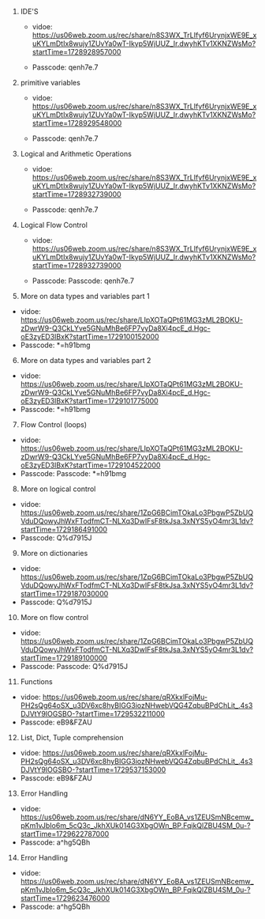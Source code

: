 1. IDE'S
   * vidoe: https://us06web.zoom.us/rec/share/n8S3WX_TrLIfyf6UrynjxWE9E_xuKYLmDtIx8wujy1ZUvYa0wT-Ikyp5WjUUZ_Ir.dwyhKTv1XKNZWsMo?startTime=1728928957000

    * Passcode: qenh7e.7

2. primitive variables
   * vidoe: https://us06web.zoom.us/rec/share/n8S3WX_TrLIfyf6UrynjxWE9E_xuKYLmDtIx8wujy1ZUvYa0wT-Ikyp5WjUUZ_Ir.dwyhKTv1XKNZWsMo?startTime=1728929548000 

   * Passcode: qenh7e.7

3. Logical and Arithmetic Operations
   * vidoe: https://us06web.zoom.us/rec/share/n8S3WX_TrLIfyf6UrynjxWE9E_xuKYLmDtIx8wujy1ZUvYa0wT-Ikyp5WjUUZ_Ir.dwyhKTv1XKNZWsMo?startTime=1728932739000
 
    * Passcode: qenh7e.7


4. Logical Flow Control
   * vidoe: https://us06web.zoom.us/rec/share/n8S3WX_TrLIfyf6UrynjxWE9E_xuKYLmDtIx8wujy1ZUvYa0wT-Ikyp5WjUUZ_Ir.dwyhKTv1XKNZWsMo?startTime=1728932739000
  
    * Passcode: Passcode: qenh7e.7

5. More on data types and variables part 1
 * vidoe: https://us06web.zoom.us/rec/share/LIpXOTaQPt61MG3zML2BOKU-zDwrW9-Q3CkLYve5GNuMhBe6FP7vyDa8Xi4pcE_d.Hgc-oE3zyED3IBxK?startTime=1729100152000
 * Passcode: *=h91bmg
  
6. More on data types and variables part 2
 * vidoe: https://us06web.zoom.us/rec/share/LIpXOTaQPt61MG3zML2BOKU-zDwrW9-Q3CkLYve5GNuMhBe6FP7vyDa8Xi4pcE_d.Hgc-oE3zyED3IBxK?startTime=1729101775000
 * Passcode: *=h91bmg
  
7. Flow Control (loops)
 * vidoe: https://us06web.zoom.us/rec/share/LIpXOTaQPt61MG3zML2BOKU-zDwrW9-Q3CkLYve5GNuMhBe6FP7vyDa8Xi4pcE_d.Hgc-oE3zyED3IBxK?startTime=1729104522000
 * Passcode: Passcode: *=h91bmg

8. More on logical control
 * vidoe: https://us06web.zoom.us/rec/share/1ZpG6BCimTOkaLo3PbgwP5ZbUQVduDQowyJhWxFTodfmCT-NLXq3DwIFsF8tkJsa.3xNYS5yO4mr3L1dv?startTime=1729186491000
 * Passcode: Q%d7915J

9. More on dictionaries
 * vidoe: https://us06web.zoom.us/rec/share/1ZpG6BCimTOkaLo3PbgwP5ZbUQVduDQowyJhWxFTodfmCT-NLXq3DwIFsF8tkJsa.3xNYS5yO4mr3L1dv?startTime=1729187030000
 * Passcode: Q%d7915J

10. More on flow control
 * vidoe: https://us06web.zoom.us/rec/share/1ZpG6BCimTOkaLo3PbgwP5ZbUQVduDQowyJhWxFTodfmCT-NLXq3DwIFsF8tkJsa.3xNYS5yO4mr3L1dv?startTime=1729189100000
 * Passcode: Passcode: Q%d7915J

11. Functions
 * vidoe: https://us06web.zoom.us/rec/share/qRXkxlFojMu-PH2sQg64oSX_u3DV6xc8hyBIGG3iozNHwebVQG4ZqbuBPdChLit_.4s3DJVtY9IOGSBO-?startTime=1729532211000
 * Passcode: eB9&FZAU

12. List, Dict, Tuple comprehension
 * vidoe: https://us06web.zoom.us/rec/share/qRXkxlFojMu-PH2sQg64oSX_u3DV6xc8hyBIGG3iozNHwebVQG4ZqbuBPdChLit_.4s3DJVtY9IOGSBO-?startTime=1729537153000
 * Passcode: eB9&FZAU

13. Error Handling
 * vidoe: https://us06web.zoom.us/rec/share/dN6YY_EoBA_vs1ZEUSmNBcemw_pKm1vJbIo6m_5cQ3c_JkhXUk014G3XbgOWn_BP.FqikQlZBU4SM_0u-?startTime=1729622787000
 * Passcode: a^hg5QBh

14. Error Handling
 * vidoe: https://us06web.zoom.us/rec/share/dN6YY_EoBA_vs1ZEUSmNBcemw_pKm1vJbIo6m_5cQ3c_JkhXUk014G3XbgOWn_BP.FqikQlZBU4SM_0u-?startTime=1729623476000
 * Passcode:  a^hg5QBh